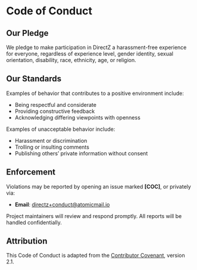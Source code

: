 # Code of Conduct

## Our Pledge

We pledge to make participation in DirectZ a harassment-free experience for everyone, regardless of experience level, gender identity, sexual orientation, disability, race, ethnicity, age, or religion.

## Our Standards

Examples of behavior that contributes to a positive environment include:

- Being respectful and considerate
- Providing constructive feedback
- Acknowledging differing viewpoints with openness

Examples of unacceptable behavior include:

- Harassment or discrimination
- Trolling or insulting comments
- Publishing others’ private information without consent

## Enforcement

Violations may be reported by opening an issue marked **[COC]**, or privately via:

- **Email**: directz+conduct@atomicmail.io

Project maintainers will review and respond promptly. All reports will be handled confidentially.

## Attribution

This Code of Conduct is adapted from the [Contributor Covenant](https://www.contributor-covenant.org), version 2.1.